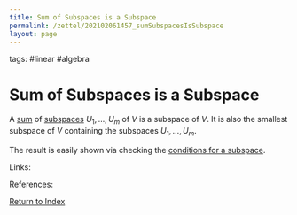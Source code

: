 ```yaml
---
title: Sum of Subspaces is a Subspace
permalink: /zettel/202102061457_sumSubspacesIsSubspace
layout: page
---
```

tags: #linear #algebra

# Sum of Subspaces is a Subspace

A [sum](202102061453_sumOfSubsetsDefinition) of [subspaces](202102061429_subspaceDefinition) $U_1, \ldots, U_m$ of $V$ is a subspace of 
$V$. It is also the smallest subspace of $V$ containing the subspaces $U_1, \ldots, U_m$.

The result is easily shown via checking the [conditions for a subspace](202102061434_conditionsSubspace).

Links: 

References: 

[Return to Index](index)